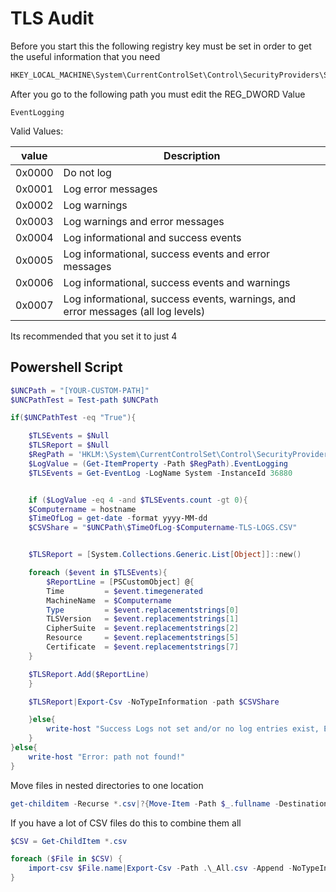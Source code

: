 # TLS Audit

Before you start this the following registry key must be set in order to get the useful information that you need

```cmd
HKEY_LOCAL_MACHINE\System\CurrentControlSet\Control\SecurityProviders\SCHANNEL
```

After you go to the following path you must edit the REG_DWORD Value

```CMD
EventLogging
```

Valid Values:

|value|Description|
|---|---|
|0x0000|	Do not log|
|0x0001	|Log error messages|
|0x0002	|Log warnings|
|0x0003	|Log warnings and error messages|
|0x0004	|Log informational and success events|
|0x0005	|Log informational, success events and error messages|
|0x0006	|Log informational, success events and warnings|
|0x0007	|Log informational, success events, warnings, and error messages (all log levels)|

Its recommended that you set it to just 4

## Powershell Script

```powershell
$UNCPath = "[YOUR-CUSTOM-PATH]"
$UNCPathTest = Test-path $UNCPath

if($UNCPathTest -eq "True"){

    $TLSEvents = $Null
    $TLSReport = $Null
    $RegPath = 'HKLM:\System\CurrentControlSet\Control\SecurityProviders\SCHANNEL'
    $LogValue = (Get-ItemProperty -Path $RegPath).EventLogging
    $TLSEvents = Get-EventLog -LogName System -InstanceId 36880


    if ($LogValue -eq 4 -and $TLSEvents.count -gt 0){
    $Computername = hostname
    $TimeOfLog = get-date -format yyyy-MM-dd
    $CSVShare = "$UNCPath\$TimeOfLog-$Computername-TLS-LOGS.CSV"


    $TLSReport = [System.Collections.Generic.List[Object]]::new()

    foreach ($event in $TLSEvents){
        $ReportLine = [PSCustomObject] @{
        Time         = $event.timegenerated
        MachineName  = $Computername
        Type         = $event.replacementstrings[0]
        TLSVersion   = $event.replacementstrings[1]
        CipherSuite  = $event.replacementstrings[2]
        Resource     = $event.replacementstrings[5]
        Certificate  = $event.replacementstrings[7]
    }

    $TLSReport.Add($ReportLine)
    }

    $TLSReport|Export-Csv -NoTypeInformation -path $CSVShare

    }else{
        write-host "Success Logs not set and/or no log entries exist, Exiting!"
    }
}else{
    write-host "Error: path not found!"
}
```
Move files in nested directories to one location

```powershell
get-childitem -Recurse *.csv|?{Move-Item -Path $_.fullname -Destination .\All\}
```

If you have a lot of CSV files do this to combine them all

```powershell
$CSV = Get-ChildItem *.csv

foreach ($File in $CSV) {
    import-csv $File.name|Export-Csv -Path .\_All.csv -Append -NoTypeInformation
}
```
